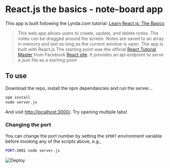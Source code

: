 # React.js the basics - note-board app



This app is built following the Lynda.com tutorial: [Learn React.js: The Basics](https://www.lynda.com/React-js-tutorials/Learn-React-js-Basics/379264-2.html)

> This web app allows users to create, update, and delete notes.  The notes can be dragged around the screen. Notes are saved to an array in memory and last as long as the current window is open.
> The app is built with React.js
> The starting point was the official [React Tutorial Master](https://github.com/reactjs/react-tutorial/archive/master.zip) from Facebook [React site](https://facebook.github.io/react/docs/tutorial.html). It provides an api endpoint to serve a json file as a starting point


## To use

Download the repo, install the npm dependancies and run the server...

```sh
npm install
node server.js
```
And visit <http://localhost:3000/>. Try opening multiple tabs!

### Changing the port

You can change the port number by setting the `$PORT` environment variable before invoking any of the scripts above, e.g.,

```sh
PORT=3001 node server.js
```





![Deploy](https://www.herokucdn.com/deploy/button.png)